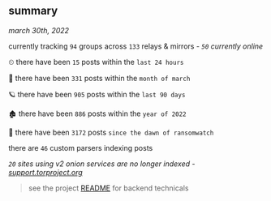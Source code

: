 
## summary
_march 30th, 2022_

currently tracking `94` groups across `133` relays & mirrors - _`50` currently online_

⏲ there have been `15` posts within the `last 24 hours`

🦈 there have been `331` posts within the `month of march`

🪐 there have been `905` posts within the `last 90 days`

🏚 there have been `886` posts within the `year of 2022`

🦕 there have been `3172` posts `since the dawn of ransomwatch`

there are `46` custom parsers indexing posts

_`20` sites using v2 onion services are no longer indexed - [support.torproject.org](https://support.torproject.org/onionservices/v2-deprecation/)_

> see the project [README](https://github.com/thetanz/ransomwatch#ransomwatch--) for backend technicals
